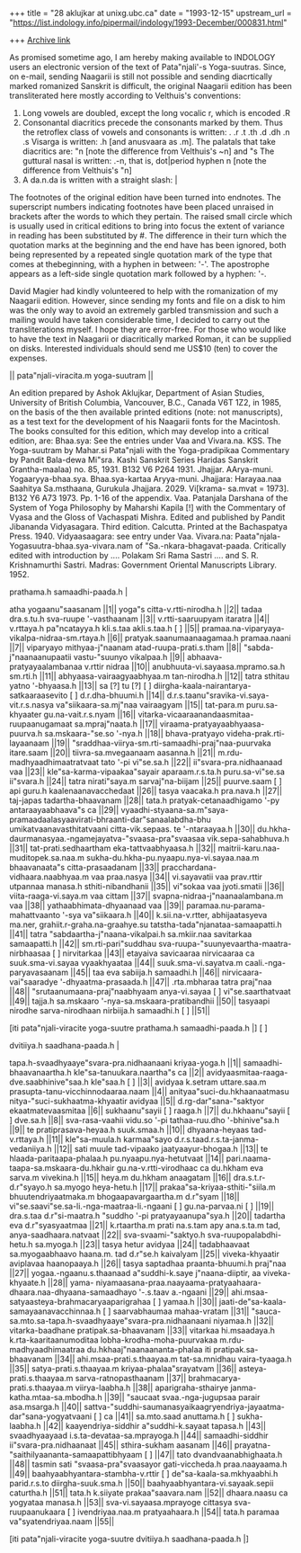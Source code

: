 +++
title = "28 aklujkar at unixg.ubc.ca"
date = "1993-12-15"
upstream_url = "https://list.indology.info/pipermail/indology/1993-December/000831.html"

+++
[Archive link](https://list.indology.info/pipermail/indology/1993-December/000831.html)

As promised sometime ago, I am hereby making available to INDOLOGY users an
electronic version of the text of Pata"njali'-s Yoga-suutras. 
Since, on e-mail, sending Naagarii is still not possible and sending
diacrtically marked romanized Sanskrit is difficult, the original Naagarii
edition has been transliterated here mostly according to Velthuis's
conventions:
1) Long vowels are doubled, except the long vocalic r, which is encoded .R 
2) Consonantal diacritics precede the consonants marked by them. Thus the
retroflex class of vowels and consonants is written: . .r .t .th .d .dh .n
.s 
Visarga is written: .h [and anusvaara as .m]. 
The palatals that take diacritics are: "n [note the difference from
Velthuis's ~n] and "s 
The guttural nasal is written: .-n, that is, dot|period hyphen n  [note the
difference from Velthuis's "n]
3) A da.n.da is written with a straight slash: |

The footnotes of the original edition have been turned into endnotes. The
superscript numbers indicating footnotes have been placed unraised in
brackets after the words to which they pertain. 
The raised small circle which is usually used in critical editions to bring
into focus the extent of variance in reading has been substituted by #. 
The difference in their turn which the quotation marks at the beginning and
the end have has been ignored, both being represented by a repeated single
quotation mark of the type that comes at thebeginning, with a hyphen in
between: '-'. 
The apostrophe appears as a left-side single quotation mark followed by a
hyphen: '-.

David Magier had kindly volunteered to help with the romanization of my
Naagarii edition. However, since sending my fonts and file on a disk to him
was the only way to avoid an extremely garbled transmission and such a
mailing would have taken considerable time, I decided to carry out the
transliterations myself. I hope they are error-free. 
For those who would like to have the text in Naagarii or diacritically
marked Roman, it can be supplied on disks. Interested individuals should
send me US$10 (ten) to cover the expenses. 

|| pata"njali-viracita.m yoga-suutram ||

An edition prepared by Ashok Aklujkar, Department of Asian Studies,
University of British Columbia, Vancouver, B.C., Canada V6T 1Z2, in 1985,
on the basis of the then available printed editions (note: not
manuscripts), as a test text for the development of his Naagarii fonts for
the Macintosh. 
The books consulted for this edition, which may develop into a critical
edition, are:
Bhaa.sya: See the entries under Vaa and Vivara.na.
KSS. The Yoga-suutram by Mahar.si Pata"njali with the Yoga-pradipikaa
Commentary by Pandit Bala-dewa Mi"sra. Kashi Sanskrit Series Haridas
Sanskrit Grantha-maalaa) no. 85, 1931. B132 V6 P264 1931.
Jhajjar. AArya-muni. Yogaaryya-bhaa.sya. Bhaa.sya-kartaa Aryya-muni.
Jhajjara: Harayaa.naa Saahitya Sa.msthaana, Gurukula Jhajjara. 2029.
Vi[krama- sa.mvat = 1973]. B132 Y6 A73 1973. Pp. 1-16 of the appendix.
Vaa.  Patanjala Darshana of the System of Yoga Philosophy by Maharshi
Kapila [!] with the Commentary of Vyasa and the Gloss of Vachaspati Mishra.
Edited and published by Pandit  Jibananda Vidyasagara. Third edition.
Calcutta. Printed at the Bachaspatya Press. 1940.
Vidyaasaagara: see entry under Vaa.
Vivara.na: Paata"njala-Yogasuutra-bhaa.sya-vivara.nam of
"Sa.-nkara-bhagavat-paada.  Critically edited with introduction by ....
Polakam Sri Rama Sastri .... and S. R. Krishnamurthi Sastri. Madras:
Government Oriental Manuscripts Library. 1952.


prathama.h samaadhi-paada.h |

atha yogaanu"saasanam ||1||
yoga"s citta-v.rtti-nirodha.h ||2||
tadaa dra.s.tu.h sva-ruupe '-vasthaanam ||3||
v.rtti-saaruupyam itaratra ||4||
v.rttaya.h pa"ncatayya.h kli.s.taa akli.s.taa.h [ ] ||5||
pramaa.na-viparyaya-vikalpa-nidraa-sm.rtaya.h ||6||
pratyak.saanumaanaagamaa.h pramaa.naani ||7||
viparyayo mithyaa-j"naanam atad-ruupa-prati.s.tham ||8||
"sabda-j"naanaanupaatii vastu-"suunyo vikalpaa.h ||9||
abhaava-pratyayaalambanaa v.rttir nidraa ||10||
anubhuuta-vi.sayaasa.mpramo.sa.h sm.rti.h ||11||
abhyaasa-vairaagyaabhyaa.m tan-nirodha.h ||12||
tatra sthitau yatno '-bhyaasa.h ||13|| 
sa [?] tu [?] [ ] diirgha-kaala-nairantarya-satkaaraasevito [ ]
d.r.dha-bhuumi.h ||14|| 
d.r.s.taanu"sravika-vi.saya-vit.r.s.nasya va"siikaara-sa.mj"naa vairaagyam
||15||
tat-para.m puru.sa-khyaater gu.na-vait.r.s.nyam ||16||
vitarka-vicaaraanandaasmitaa-ruupaanugamaat sa.mpraj"naata.h ||17||
viraama-pratyayaabhyaasa-puurva.h sa.mskaara-"se.so '-nya.h ||18||
bhava-pratyayo videha-prak.rti-layaanaam ||19||
"sraddhaa-viirya-sm.rti-samaadhi-praj"naa-puurvaka itare.saam ||20||
tiivra-sa.mvegaanaam aasanna.h ||21||
m.rdu-madhyaadhimaatratvaat tato '-pi vi"se.sa.h ||22||
ii"svara-pra.nidhaanaad vaa ||23||
kle"sa-karma-vipaakaa"sayair aparaam.r.s.ta.h puru.sa-vi"se.sa ii"svara.h
||24||
tatra nirati"saya.m sarvaj"na-biijam ||25||
puurve.saam [ ] api guru.h kaalenaanavacchedaat ||26||
tasya vaacaka.h pra.nava.h ||27||
taj-japas tadartha-bhaavanam ||28||
tata.h pratyak-cetanaadhigamo '-py antaraayaabhaava"s ca ||29||
vyaadhi-styaana-sa.m"saya-pramaadaalasyaavirati-bhraanti-dar"sanaalabdha-bhu
umikatvaanavasthitatvaani citta-vik.sepaas. te '-ntaraayaa.h ||30||
du.hkha-daurmanasyaa.-ngamejayatva-"svaasa-pra"svaasaa vik.sepa-sahabhuva.h
||31||
tat-prati.sedhaartham eka-tattvaabhyaasa.h ||32||
maitrii-karu.naa-muditopek.sa.naa.m
sukha-du.hkha-pu.nyaapu.nya-vi.sayaa.naa.m bhaavanaata"s citta-prasaadanam
||33||
pracchardana-vidhaara.naabhyaa.m vaa praa.nasya ||34||
vi.sayavatii vaa prav.rttir utpannaa manasa.h sthiti-nibandhanii ||35||
vi"sokaa vaa jyoti.smatii ||36||
viita-raaga-vi.saya.m vaa cittam ||37||
svapna-nidraa-j"naanaalambana.m vaa ||38||
yathaabhimata-dhyaanaad vaa ||39||
paramaa.nu-parama-mahattvaanto '-sya va"siikaara.h ||40||
k.sii.na-v.rtter, abhijaatasyeva ma.ner, grahiit.r-graha.na-graahye.su
tatstha-tada"njanataa-samaapatti.h ||41||
tatra "sabdaartha-j"naana-vikalpai.h sa.mkiir.naa savitarkaa samaapatti.h
||42||
sm.rti-pari"suddhau sva-ruupa-"suunyevaartha-maatra-nirbhaasaa [  ]
nirvitarkaa ||43||
etayaiva savicaaraa nirvicaaraa ca suuk.sma-vi.sayaa vyaakhyaataa ||44||
suuk.sma-vi.sayatva.m caali.-nga-paryavasaanam ||45||
taa eva sabiija.h samaadhi.h ||46|| 
nirvicaara-vai"saaradye '-dhyaatma-prasaada.h ||47||
.rta.mbharaa tatra praj"naa ||48||
"srutaanumaana-praj"naabhyaam anya-vi.sayaa [ ] vi"se.saarthatvaat ||49||
tajja.h sa.mskaaro '-nya-sa.mskaara-pratibandhii ||50||
tasyaapi nirodhe sarva-nirodhaan nirbiija.h samaadhi.h [ ] ||51||

[iti pata"njali-viracite yoga-suutre prathama.h samaadhi-paada.h |] [ ]

dvitiiya.h saadhana-paada.h |

tapa.h-svaadhyaaye"svara-pra.nidhaanaani kriyaa-yoga.h ||1||
samaadhi-bhaavanaartha.h kle"sa-tanuukara.naartha"s ca ||2||
avidyaasmitaa-raaga-dve.saabhinive"saa.h kle"saa.h [ ] ||3||
avidyaa k.setram uttare.saa.m prasupta-tanu-vicchinnodaaraa.naam ||4||
anityaa"suci-du.hkhaanaatmasu nitya-"suci-sukhaatma-khyaatir avidyaa ||5||
d.rg-dar"sana-"saktyor ekaatmatevaasmitaa ||6||
sukhaanu"sayii [ ] raaga.h ||7|| 
du.hkhaanu"sayii [ ] dve.sa.h ||8||
sva-rasa-vaahii vidu.so '-pi tathaa-ruu.dho '-bhinive"sa.h ||9||
te pratiprasava-heyaa.h suuk.smaa.h ||10||
dhyaana-heyaas tad-v.rttaya.h ||11||
kle"sa-muula.h karmaa"sayo d.r.s.taad.r.s.ta-janma-vedaniiya.h ||12||
sati muule tad-vipaako jaatyaayur-bhogaa.h ||13||
te hlaada-paritaapa-phalaa.h pu.nyaapu.nya-hetutvaat ||14||
pari.naama-taapa-sa.mskaara-du.hkhair gu.na-v.rtti-virodhaac ca du.hkham
eva sarva.m vivekina.h ||15||
heya.m du.hkham anaagatam ||16||
dra.s.t.r-d.r"syayo.h sa.myogo heya-hetu.h ||17||
prakaa"sa-kriyaa-sthiti-"siila.m bhuutendriyaatmaka.m bhogaapavargaartha.m
d.r"syam ||18||
vi"se.saavi"se.sa-li.-nga-maatraa-li.-ngaani [ ] gu.na-parvaa.ni [ ] ||19||
dra.s.taa d.r"si-maatra.h "suddho '-pi pratyayaanupa"sya.h ||20||
tadartha eva d.r"syasyaatmaa ||21||
k.rtaartha.m prati na.s.tam apy ana.s.ta.m tad, anya-saadhaara.natvaat
||22||
sva-svaami-"saktyo.h sva-ruupopalabdhi-hetu.h sa.myoga.h ||23||
tasya hetur avidyaa ||24||
tadabhaavaat sa.myogaabhaavo haana.m. tad d.r"se.h kaivalyam ||25||
viveka-khyaatir aviplavaa haanopaaya.h ||26||
tasya saptadhaa praanta-bhuumi.h praj"naa ||27||
yogaa.-ngaanu.s.thaanaad a"suddhi-k.saye j"naana-diiptir, aa
viveka-khyaate.h ||28||
yama- niyamaasana-praa.naayaama-pratyaahaara-dhaara.naa-dhyaana-samaadhayo
'-.s.taav a.-ngaani ||29|| 
ahi.msaa-satyaasteya-brahmacaryaaparigrahaa [ ] yamaa.h ||30||
jaati-de"sa-kaala-samayaanavacchinnaa.h [ ] saarvabhaumaa mahaa-vratam
||31||
"sauca-sa.mto.sa-tapa.h-svaadhyaaye"svara-pra.nidhaanaani niyamaa.h ||32||
vitarka-baadhane pratipak.sa-bhaavanam ||33||
vitarkaa hi.msaadaya.h k.rta-kaaritaanumoditaa lobha-krodha-moha-puurvakaa
m.rdu-madhyaadhimaatraa du.hkhaaj"naanaananta-phalaa iti
pratipak.sa-bhaavanam ||34||
ahi.msaa-prati.s.thaayaa.m tat-sa.mnidhau vaira-tyaaga.h ||35||
satya-prati.s.thaayaa.m kriyaa-phalaa"srayatvam ||36||
asteya-prati.s.thaayaa.m sarva-ratnopasthaanam ||37||
brahmacarya-prati.s.thaayaa.m viirya-laabha.h ||38||
aparigraha-sthairye janma-katha.mtaa-sa.mbodha.h ||39||
"saucaat svaa.-nga-jugupsaa parair asa.msarga.h ||40||
sattva-"suddhi-saumanasyaikaagryendriya-jayaatma-dar"sana-yogyatvaani [ ]
ca ||41||
sa.mto.saad anuttama.h [ ] sukha-laabha.h ||42||
kaayendriya-siddhir a"suddhi-k.sayaat tapasa.h ||43||
svaadhyaayaad i.s.ta-devataa-sa.mprayoga.h ||44||
samaadhi-siddhir ii"svara-pra.nidhaanaat ||45||
sthira-sukham aasanam ||46||
prayatna-"saithilyaananta-samaapattibhyaam [ ] ||47||
tato dvandvaanabhighaata.h ||48||
tasmin sati "svaasa-pra"svaasayor gati-viccheda.h praa.naayaama.h ||49||
baahyaabhyantara-stambha-v.rttir [ ] de"sa-kaala-sa.mkhyaabhi.h
parid.r.s.to diirgha-suuk.sma.h ||50||
baahyaabhyantara-vi.sayaak.sepii caturtha.h ||51||
tata.h k.siiyate prakaa"saavara.nam ||52||
dhaara.naasu ca yogyataa manasa.h ||53||
sva-vi.sayaasa.mprayoge cittasya sva-ruupaanukaara [ ] ivendriyaa.naa.m
pratyaahaara.h ||54||
tata.h paramaa va"syatendriyaa.naam ||55||

[iti pata"njali-viracite yoga-suutre dvitiiya.h saadhana-paada.h |]






